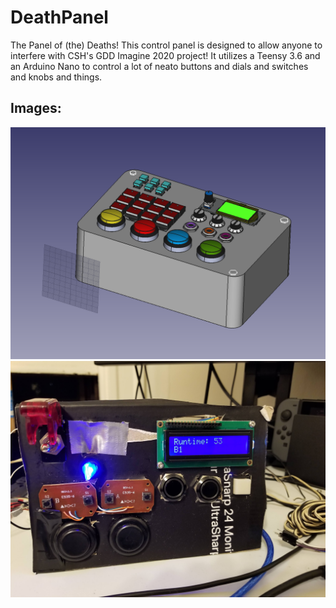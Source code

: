 # DeathPanel
The Panel of (the) Deaths! This control panel is designed to allow anyone to interfere with CSH's GDD Imagine 2020 project! It utilizes a Teensy 3.6 and an Arduino Nano to control a lot of neato buttons and dials and switches and knobs and things.

## Images:

![CAD Concept](images/deathpanel-concept1.png)
![Panel turned on](images/panel_on_19719.jpg)

